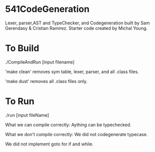 # 541CodeGeneration

Lexer, parser,AST and TypeChecker, and Codegeneration built by Sam Gerendasy & Cristian Ramirez. 
Starter code created by Michal Young.


# To Build
./CompileAndRun [input filename]

'make clean' removes sym table, lexer, parser, and all .class files.

'make dust' removes all .class files only.


# To Run
./run [input fileName]

What we can compile correctly:
Aything can be typechecked. 


What we don't compile correctly:
We did not codegenerate typecase.

We did not implement goto for if and while.

